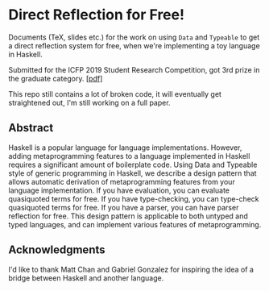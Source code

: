 # Direct Reflection for Free!

Documents (TeX, slides etc.) for the work on using `Data` and `Typeable` to get a direct reflection system for free, when we're implementing a toy language in Haskell.

Submitted for the ICFP 2019 Student Research Competition, got 3rd prize in the graduate category. [[pdf]](http://www.cs.princeton.edu/~ckorkut/papers/icfp-src-19-reflection.pdf)

This repo still contains a lot of broken code, it will eventually get straightened out, I'm still working on a full paper.

## Abstract

Haskell is a popular language for language implementations. However, adding metaprogramming features to a language implemented in Haskell requires a significant amount of boilerplate code. Using Data and Typeable style of generic programming in Haskell, we describe a design pattern that allows automatic derivation of metaprogramming features from your language implementation. If you have evaluation, you can evaluate quasiquoted terms for free. If you have type-checking, you can type-check quasiquoted terms for free. If you have a parser, you can have parser reflection for free. This design pattern is applicable to both untyped and typed languages, and can implement various features of metaprogramming.

## Acknowledgments

I'd like to thank Matt Chan and Gabriel Gonzalez for inspiring the idea of a bridge between Haskell and another language.
